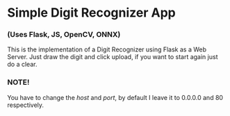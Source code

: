 # Simple Digit Recognizer App
### (Uses Flask, JS, OpenCV, ONNX) 

This is the implementation of a Digit Recognizer using Flask as a Web Server.  Just draw the digit and click upload, if you want to start again just do a clear.

### NOTE!
You have to change the *host* and *port*, by default I leave it to 0.0.0.0 and 80 respectively. 
